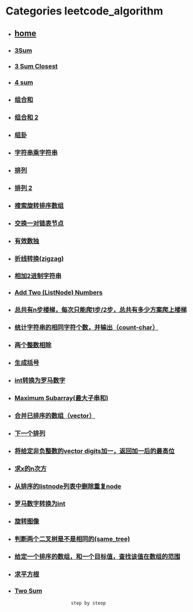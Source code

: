 # Categories leetcode_algorithm
* ## [home](../README.md)
* ### [3Sum](3sum.md)
* ### [3 Sum Closest](3sum_closest.md)
* ### [4 sum](4sum.md)
* ### [组合和](Combination_Sum.md)
* ### [组合和 2](Combination_Sum_II.md)
* ### [组卦](Group_Anagrams.md)
* ### [字符串乘字符串](Multiply_Strings.md)
* ### [排列](Permutations.md)
* ### [排列 2](Permutations_II.md)
* ### [搜索旋转排序数组](Search_in_Rotated_Sorted_Array.md)
* ### [交换一对链表节点](Swap_Nodes_in_Pairs.md)
* ### [有效数独](Valid_Sudoku.md)
* ### [折线转换(zigzag)](ZigZag_Conversion.md)
* ### [相加2进制字符串](add_binary.md)
* ### [Add Two (ListNode) Numbers](add_two_numbers.md)
* ### [总共有n步楼梯，每次只能爬1步/2步，总共有多少方案爬上楼梯](climbing_stairs.md)
* ### [统计字符串的相同字符个数，并输出（count-char）](count_and_say.md)
* ### [两个整数相除](divide_two_integers.md)
* ### [生成括号](generate_parentheses.md)
* ### [int转换为罗马数字](intToRoman.md)
* ### [Maximum Subarray(最大子串和)](maximum_subarray.md)
* ### [合并已排序的数组（vector）](merge_sorted_array.md)
* ### [下一个排列](next_permutation.md)
* ### [将给定非负整数的vector<int> digits加一，返回加一后的最高位](plus_one.md)
* ### [求x的n次方](pow(x,n).md)
* ### [从排序的listnode列表中删除重复node](removeDuplicatesFromSortedList.md)
* ### [罗马数字转换为int](romanToInt.md)
* ### [旋转图像](rotate_image.md)
* ### [判断两个二叉树是不是相同的(same_tree)](same_tree.md)
* ### [给定一个排序的数组，和一个目标值，查找该值在数组的范围](search_for_a_range.md)
* ### [求平方根](sqrt.md)
* ### [Two Sum](two_sum.md)
                           step by steop